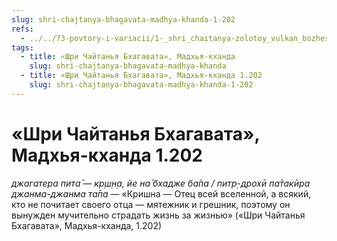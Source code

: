 ```yaml
---
slug: shri-chajtanya-bhagavata-madhya-khanda-1-202
refs:
  - ../../73-povtory-i-variacii/1-_shri_chaitanya-zolotoy_vulkan_bozhestvennoy_lubvi_variacii/1137-1982-01-12-c-sannyasa-lila-mahaprabhu-1982.md
tags:
  - title: «Шри Чайтанья Бхагавата», Мадхья-кханда
    slug: shri-chajtanya-bhagavata-madhya-khanda
  - title: «Шри Чайтанья Бхагавата», Мадхья-кханда 1.202
    slug: shri-chajtanya-bhagavata-madhya-khanda-1-202
---
```


# «Шри Чайтанья Бхагавата», Мадхья-кханда 1.202

*джагатера пита̄* — *кр̣ш̣н̣а, йе на̄ бхадже ба̄па / питр̣-дрохӣ па̄такӣра джанма-джанма та̄па* — «Кришна — Отец всей вселенной, а всякий, кто не почитает своего отца — мятежник и грешник, поэтому он вынужден мучительно страдать жизнь за жизнью» («Шри Чайтанья Бхагавата», Мадхья-кханда, 1.202)

